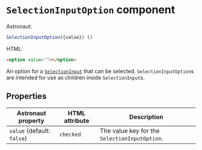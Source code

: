# `SelectionInputOption` component
Astronaut:
```javascript
SelectionInputOption({value}) ()
```

HTML:
```html
<option value=""></option>
```

An option for a [`SelectionInput`](reference/components/selectioninput.md) that can be selected. `SelectionInputOption`s are intended for use as children inside `SelectionInput`s.

## Properties
| Astronaut property | HTML attribute | Description |
|---|---|---|
| `value` (default: `false`) | `checked` | The value key for the `SelectionInputOption`. |